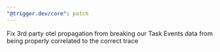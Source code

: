 ```yaml
---
"@trigger.dev/core": patch
---
```


Fix 3rd party otel propagation from breaking our Task Events data from being properly correlated to the correct trace
